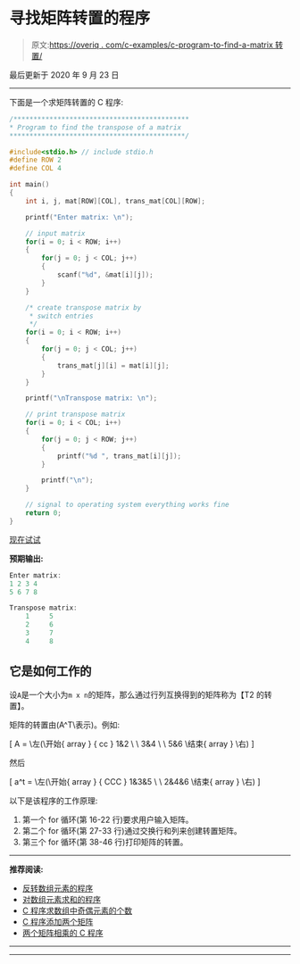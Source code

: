 # 寻找矩阵转置的程序

> 原文:[https://overiq . com/c-examples/c-program-to-find-a-matrix 转置/](https://overiq.com/c-examples/c-program-to-find-the-transpose-of-a-matrix/)

最后更新于 2020 年 9 月 23 日

* * *

下面是一个求矩阵转置的 C 程序:

```c
/********************************************
* Program to find the transpose of a matrix
********************************************/

#include<stdio.h> // include stdio.h
#define ROW 2
#define COL 4

int main()
{
    int i, j, mat[ROW][COL], trans_mat[COL][ROW];

    printf("Enter matrix: \n");

    // input matrix
    for(i = 0; i < ROW; i++)
    {
        for(j = 0; j < COL; j++)
        {            
            scanf("%d", &mat[i][j]);
        }        
    }

    /* create transpose matrix by  
     * switch entries
     */ 
    for(i = 0; i < ROW; i++)
    {
        for(j = 0; j < COL; j++)
        {
            trans_mat[j][i] = mat[i][j];
        }                
    }       

    printf("\nTranspose matrix: \n");

    // print transpose matrix
    for(i = 0; i < COL; i++)
    {
        for(j = 0; j < ROW; j++)
        {
            printf("%d ", trans_mat[i][j]);
        }        

        printf("\n");
    }

    // signal to operating system everything works fine
    return 0;
}

```

[现在试试](https://overiq.com/c-online-compiler/WqX/)

**预期输出:**

```c
Enter matrix: 
1 2 3 4
5 6 7 8

Transpose matrix: 
    1     5 
    2     6 
    3     7 
    4     8

```

## 它是如何工作的

设`A`是一个大小为`m x n`的矩阵，那么通过行列互换得到的矩阵称为【T2 的转置】。

矩阵的转置由\(A^T\表示)。例如:

\[
A = \左(\开始{ array } { cc } 1&2 \ \ 3&4 \ \ 5&6 \结束{ array } \右)
\]

然后

\[
a^t = \左(\开始{ array } { CCC } 1&3&5 \ \ 2&4&6 \结束{ array } \右)
\]

以下是该程序的工作原理:

1.  第一个 for 循环(第 16-22 行)要求用户输入矩阵。
2.  第二个 for 循环(第 27-33 行)通过交换行和列来创建转置矩阵。
3.  第三个 for 循环(第 38-46 行)打印矩阵的转置。

* * *

**推荐阅读:**

*   [反转数组元素的程序](/c-examples/c-program-to-reverse-the-elements-of-an-array/)
*   [对数组元素求和的程序](/c-examples/c-program-to-sum-the-elements-of-an-array/)
*   [C 程序求数组中奇偶元素的个数](/c-examples/c-program-to-find-the-count-of-even-and-odd-elements-in-the-array/)
*   [C 程序添加两个矩阵](/c-examples/c-program-to-add-two-matrices/)
*   [两个矩阵相乘的 C 程序](/c-examples/c-program-to-multiply-two-matrices/)

* * *

* * *